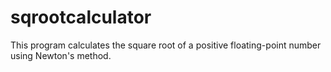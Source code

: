 # sqrootcalculator
This program calculates the square root of a positive floating-point number using Newton's method.

